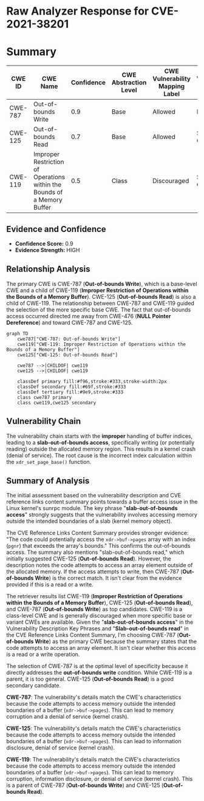 # Raw Analyzer Response for CVE-2021-38201

# Summary
| CWE ID | CWE Name | Confidence | CWE Abstraction Level | CWE Vulnerability Mapping Label | CWE-Vulnerability Mapping Notes |
|---|---|---|---|---|---|
| CWE-787 | Out-of-bounds Write | 0.9 | Base | Allowed | Primary CWE |
| CWE-125 | Out-of-bounds Read | 0.7 | Base | Allowed | Secondary Candidate |
| CWE-119 | Improper Restriction of Operations within the Bounds of a Memory Buffer | 0.5 | Class | Discouraged | Secondary Candidate |

## Evidence and Confidence

*   **Confidence Score:** 0.9
*   **Evidence Strength:** HIGH

## Relationship Analysis
The primary CWE is CWE-787 (**Out-of-bounds Write**), which is a base-level CWE and a child of CWE-119 (**Improper Restriction of Operations within the Bounds of a Memory Buffer**). CWE-125 (**Out-of-bounds Read**) is also a child of CWE-119. The relationship between CWE-787 and CWE-119 guided the selection of the more specific base CWE. The fact that out-of-bounds access occurred directed me away from CWE-476 (**NULL Pointer Dereference**) and toward CWE-787 and CWE-125.

```mermaid
graph TD
    cwe787["CWE-787: Out-of-bounds Write"]
    cwe119["CWE-119: Improper Restriction of Operations within the Bounds of a Memory Buffer"]
    cwe125["CWE-125: Out-of-bounds Read"]
    
    cwe787 -->|CHILDOF| cwe119
    cwe125 -->|CHILDOF| cwe119
    
    classDef primary fill:#f96,stroke:#333,stroke-width:2px
    classDef secondary fill:#69f,stroke:#333
    classDef tertiary fill:#9e9,stroke:#333
    class cwe787 primary
    class cwe119,cwe125 secondary
```

## Vulnerability Chain
The vulnerability chain starts with the **improper** handling of buffer indices, leading to a **slab-out-of-bounds access**, specifically writing (or potentially reading) outside the allocated memory region. This results in a kernel crash (denial of service). The root cause is the incorrect index calculation within the `xdr_set_page_base()` function.

## Summary of Analysis
The initial assessment based on the vulnerability description and CVE reference links content summary points towards a buffer access issue in the Linux kernel's sunrpc module. The key phrase "**slab-out-of-bounds access**" strongly suggests that the vulnerability involves accessing memory outside the intended boundaries of a slab (kernel memory object).

The CVE Reference Links Content Summary provides stronger evidence: "The code could potentially access the `xdr->buf->pages` array with an index (`pgnr`) that exceeds the array's bounds." This confirms the out-of-bounds access. The summary also mentions "slab-out-of-bounds read," which initially suggested CWE-125 (**Out-of-bounds Read**). However, the description notes the code attempts to access an array element outside of the allocated memory. If the access attempts to write, then CWE-787 (**Out-of-bounds Write**) is the correct match. It isn't clear from the evidence provided if this is a read or a write.

The retriever results list CWE-119 (**Improper Restriction of Operations within the Bounds of a Memory Buffer**), CWE-125 (**Out-of-bounds Read**), and CWE-787 (**Out-of-bounds Write**) as top candidates. CWE-119 is a class-level CWE and is generally discouraged when more specific base or variant CWEs are available. Given the "**slab-out-of-bounds access**" in the Vulnerability Description Key Phrases and "**Slab-out-of-bounds read**" in the CVE Reference Links Content Summary, I'm choosing CWE-787 (**Out-of-bounds Write**) as the primary CWE because the summary states that the code attempts to access an array element. It isn't clear whether this access is a read or a write operation.

The selection of CWE-787 is at the optimal level of specificity because it directly addresses the **out-of-bounds write** condition. While CWE-119 is a parent, it is too general. CWE-125 (**Out-of-bounds Read**) is a good secondary candidate.

**CWE-787**: The vulnerability's details match the CWE's characteristics because the code attempts to access memory outside the intended boundaries of a buffer (`xdr->buf->pages`). This can lead to memory corruption and a denial of service (kernel crash).

**CWE-125**: The vulnerability's details match the CWE's characteristics because the code attempts to access memory outside the intended boundaries of a buffer (`xdr->buf->pages`). This can lead to information disclosure, denial of service (kernel crash).

**CWE-119**: The vulnerability's details match the CWE's characteristics because the code attempts to access memory outside the intended boundaries of a buffer (`xdr->buf->pages`). This can lead to memory corruption, information disclosure, or denial of service (kernel crash). This is a parent of CWE-787 (**Out-of-bounds Write**) and CWE-125 (**Out-of-bounds Read**).